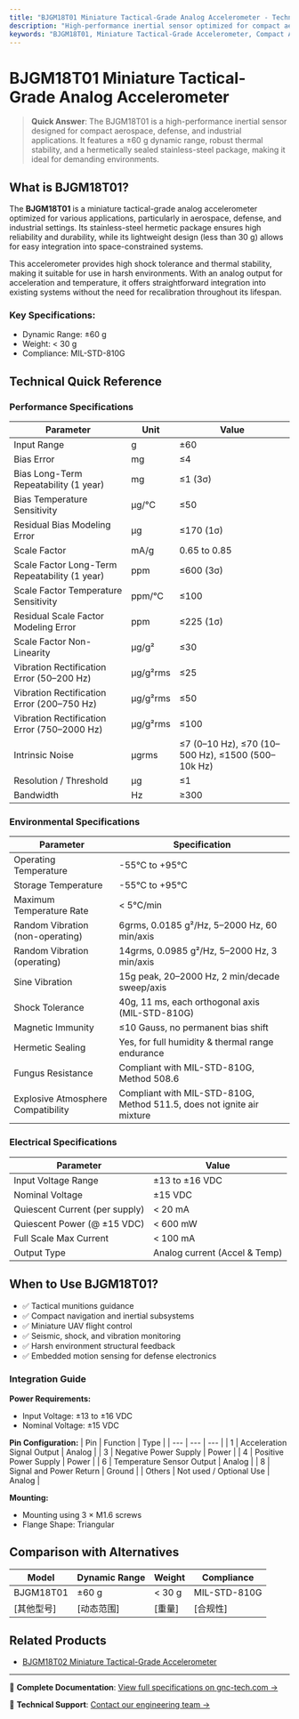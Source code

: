 ```yaml
---
title: "BJGM18T01 Miniature Tactical-Grade Analog Accelerometer - Technical Reference"
description: "High-performance inertial sensor optimized for compact aerospace, defense, and industrial applications with features like ±60 g dynamic range and MIL-STD-810G compliance."
keywords: "BJGM18T01, Miniature Tactical-Grade Accelerometer, Compact Accelerometer, Aerospace Accelerometer"
---
```


# BJGM18T01 Miniature Tactical-Grade Analog Accelerometer

> **Quick Answer**: The BJGM18T01 is a high-performance inertial sensor designed for compact aerospace, defense, and industrial applications. It features a ±60 g dynamic range, robust thermal stability, and a hermetically sealed stainless-steel package, making it ideal for demanding environments.

## What is BJGM18T01?

The **BJGM18T01** is a miniature tactical-grade analog accelerometer optimized for various applications, particularly in aerospace, defense, and industrial settings. Its stainless-steel hermetic package ensures high reliability and durability, while its lightweight design (less than 30 g) allows for easy integration into space-constrained systems.

This accelerometer provides high shock tolerance and thermal stability, making it suitable for use in harsh environments. With an analog output for acceleration and temperature, it offers straightforward integration into existing systems without the need for recalibration throughout its lifespan.

### Key Specifications:
- Dynamic Range: ±60 g
- Weight: < 30 g
- Compliance: MIL-STD-810G

## Technical Quick Reference

### Performance Specifications
| Parameter | Unit | Value |
| --- | --- | --- |
| Input Range | g | ±60 |
| Bias Error | mg | ≤4 |
| Bias Long-Term Repeatability (1 year) | mg | ≤1 (3σ) |
| Bias Temperature Sensitivity | µg/°C | ≤50 |
| Residual Bias Modeling Error | µg | ≤170 (1σ) |
| Scale Factor | mA/g | 0.65 to 0.85 |
| Scale Factor Long-Term Repeatability (1 year) | ppm | ≤600 (3σ) |
| Scale Factor Temperature Sensitivity | ppm/°C | ≤100 |
| Residual Scale Factor Modeling Error | ppm | ≤225 (1σ) |
| Scale Factor Non-Linearity | µg/g² | ≤30 |
| Vibration Rectification Error (50–200 Hz) | µg/g²rms | ≤25 |
| Vibration Rectification Error (200–750 Hz) | µg/g²rms | ≤50 |
| Vibration Rectification Error (750–2000 Hz) | µg/g²rms | ≤100 |
| Intrinsic Noise | µgrms | ≤7 (0–10 Hz), ≤70 (10–500 Hz), ≤1500 (500–10k Hz) |
| Resolution / Threshold | µg | ≤1 |
| Bandwidth | Hz | ≥300 |

### Environmental Specifications
| Parameter | Specification |
| --- | --- |
| Operating Temperature | -55°C to +95°C |
| Storage Temperature | -55°C to +95°C |
| Maximum Temperature Rate | < 5°C/min |
| Random Vibration (non-operating) | 6grms, 0.0185 g²/Hz, 5–2000 Hz, 60 min/axis |
| Random Vibration (operating) | 14grms, 0.0985 g²/Hz, 5–2000 Hz, 3 min/axis |
| Sine Vibration | 15g peak, 20–2000 Hz, 2 min/decade sweep/axis |
| Shock Tolerance | 40g, 11 ms, each orthogonal axis (MIL-STD-810G) |
| Magnetic Immunity | ≤10 Gauss, no permanent bias shift |
| Hermetic Sealing | Yes, for full humidity & thermal range endurance |
| Fungus Resistance | Compliant with MIL-STD-810G, Method 508.6 |
| Explosive Atmosphere Compatibility | Compliant with MIL-STD-810G, Method 511.5, does not ignite air mixture |

### Electrical Specifications
| Parameter | Value |
| --- | --- |
| Input Voltage Range | ±13 to ±16 VDC |
| Nominal Voltage | ±15 VDC |
| Quiescent Current (per supply) | < 20 mA |
| Quiescent Power (@ ±15 VDC) | < 600 mW |
| Full Scale Max Current | < 100 mA |
| Output Type | Analog current (Accel & Temp) |

## When to Use BJGM18T01?
- ✅ Tactical munitions guidance
- ✅ Compact navigation and inertial subsystems
- ✅ Miniature UAV flight control
- ✅ Seismic, shock, and vibration monitoring
- ✅ Harsh environment structural feedback
- ✅ Embedded motion sensing for defense electronics

### Integration Guide
**Power Requirements:**
- Input Voltage: ±13 to ±16 VDC
- Nominal Voltage: ±15 VDC

**Pin Configuration:**
| Pin | Function | Type |
| --- | --- | --- |
| 1 | Acceleration Signal Output | Analog |
| 3 | Negative Power Supply | Power |
| 4 | Positive Power Supply | Power |
| 6 | Temperature Sensor Output | Analog |
| 8 | Signal and Power Return | Ground |
| Others | Not used / Optional Use | Analog |

**Mounting:**
- Mounting using 3 × M1.6 screws
- Flange Shape: Triangular

## Comparison with Alternatives
| Model | Dynamic Range | Weight | Compliance |
| --- | --- | --- | --- |
| BJGM18T01 | ±60 g | < 30 g | MIL-STD-810G |
| [其他型号] | [动态范围] | [重量] | [合规性] |

## Related Products
- [BJGM18T02 Miniature Tactical-Grade Accelerometer](https://www.gnc-tech.com/products/qac-accelerometer-miniature-bjgm18t02/)

---

📘 **Complete Documentation**: [View full specifications on gnc-tech.com →](https://www.gnc-tech.com/products/qac-accelerometer-miniature-bjgm18t01)

💬 **Technical Support**: [Contact our engineering team →](https://www.gnc-tech.com/contact)
